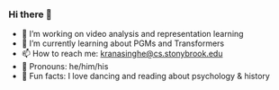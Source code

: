 ### Hi there 👋

<!--
**kahnchana/kahnchana** is a ✨ _special_ ✨ repository because its `README.md` (this file) appears on your GitHub profile.

- 🔭 I’m currently working on few-shot learning and representation learning
- 🌱 I’m currently learning about 
- 👯 I’m looking to collaborate on ...
- 🤔 I’m looking for help with ...
- 💬 Ask me about ...
- 📫 How to reach me: kahnchana@gmail.com
- 😄 Pronouns: he/him/his
- 👯 Fun fact: I love dancing

-->

- 🔭 I’m working on video analysis and representation learning
- 🌱 I’m currently learning about PGMs and Transformers
- 📫 How to reach me: kranasinghe@cs.stonybrook.edu
- 💬 Pronouns: he/him/his
- 👯 Fun facts: I love dancing and reading about psychology & history 
